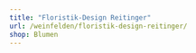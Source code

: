 ```yaml
---
title: "Floristik-Design Reitinger"
url: /weinfelden/floristik-design-reitinger/
shop: Blumen
---
```

